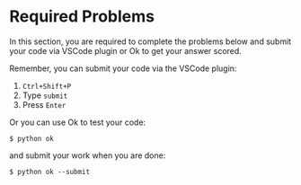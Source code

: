 # Required Problems

In this section, you are required to complete the problems below and submit your code via VSCode plugin or Ok to get your answer scored.

Remember, you can submit your code via the VSCode plugin:

1. `Ctrl+Shift+P`
2. Type `submit`
3. Press `Enter`

Or you can use Ok to test your code:

```shell
$ python ok
```

and submit your work when you are done:

```shell
$ python ok --submit
```
